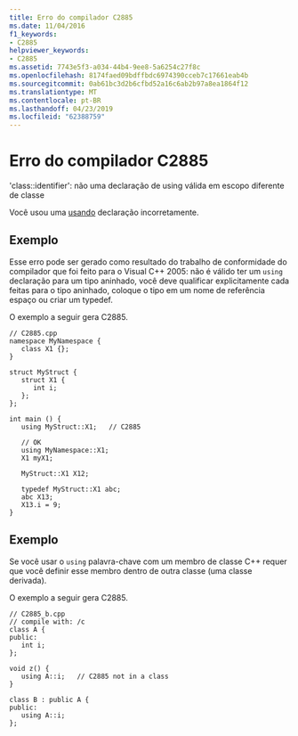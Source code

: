 ```yaml
---
title: Erro do compilador C2885
ms.date: 11/04/2016
f1_keywords:
- C2885
helpviewer_keywords:
- C2885
ms.assetid: 7743e5f3-a034-44b4-9ee8-5a6254c27f8c
ms.openlocfilehash: 8174faed09bdffbdc6974390cceb7c17661eab4b
ms.sourcegitcommit: 0ab61bc3d2b6cfbd52a16c6ab2b97a8ea1864f12
ms.translationtype: MT
ms.contentlocale: pt-BR
ms.lasthandoff: 04/23/2019
ms.locfileid: "62388759"
---
```

# <a name="compiler-error-c2885"></a>Erro do compilador C2885

'class::identifier': não uma declaração de using válida em escopo diferente de classe

Você usou uma [usando](../../cpp/using-declaration.md) declaração incorretamente.

## <a name="example"></a>Exemplo

Esse erro pode ser gerado como resultado do trabalho de conformidade do compilador que foi feito para o Visual C++ 2005: não é válido ter um `using` declaração para um tipo aninhado, você deve qualificar explicitamente cada feitas para o tipo aninhado, coloque o tipo em um nome de referência espaço ou criar um typedef.

O exemplo a seguir gera C2885.

```
// C2885.cpp
namespace MyNamespace {
   class X1 {};
}

struct MyStruct {
   struct X1 {
      int i;
   };
};

int main () {
   using MyStruct::X1;   // C2885

   // OK
   using MyNamespace::X1;
   X1 myX1;

   MyStruct::X1 X12;

   typedef MyStruct::X1 abc;
   abc X13;
   X13.i = 9;
}
```

## <a name="example"></a>Exemplo

Se você usar o `using` palavra-chave com um membro de classe C++ requer que você definir esse membro dentro de outra classe (uma classe derivada).

O exemplo a seguir gera C2885.

```
// C2885_b.cpp
// compile with: /c
class A {
public:
   int i;
};

void z() {
   using A::i;   // C2885 not in a class
}

class B : public A {
public:
   using A::i;
};
```
